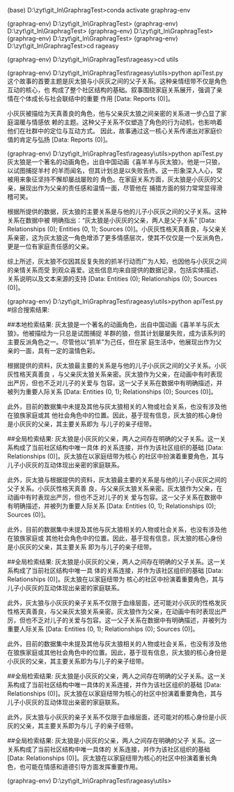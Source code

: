 
(base) D:\zyt\git_ln\GraphragTest>conda activate graphrag-env

(graphrag-env) D:\zyt\git_ln\GraphragTest>
(graphrag-env) D:\zyt\git_ln\GraphragTest>
(graphrag-env) D:\zyt\git_ln\GraphragTest>
(graphrag-env) D:\zyt\git_ln\GraphragTest>
(graphrag-env) D:\zyt\git_ln\GraphragTest>cd rageasy

(graphrag-env) D:\zyt\git_ln\GraphragTest\rageasy>cd utils

(graphrag-env) D:\zyt\git_ln\GraphragTest\rageasy\utils>python apiTest.py
这个故事的首要主题是灰太狼与小灰灰之间的父子关系。这种亲情纽带不仅是角色互动的核心，也
构成了整个社区结构的基础。叙事围绕家庭关系展开，强调了亲情在个体成长与社会联结中的重要
作用 [Data: Reports (0)]。

小灰灰被描绘为天真善良的角色，他与父亲灰太狼之间亲密的关系进一步凸显了家庭温暖与情感依
赖的主题。这种父子关系不仅塑造了角色的行为动机，也影响着他们在社群中的定位与互动方式。
因此，故事通过这一核心关系传递出对家庭价值的肯定与弘扬 [Data: Reports (0)]。

(graphrag-env) D:\zyt\git_ln\GraphragTest\rageasy\utils>python apiTest.py
灰太狼是一个著名的动画角色，出自中国动画《喜羊羊与灰太狼》。他是一只狼，以试图捕捉羊村
的羊而闻名，但其计划总是以失败告终。这一形象深入人心，常被用来象征坚持不懈却屡战屡败的 角色。在家庭关系方面，灰太狼是小灰灰的父亲，展现出作为父亲的责任感和温情一面，尽管他在 捕猎方面的努力常常显得滑稽可笑。

根据所提供的数据，灰太狼的主要关系是与他的儿子小灰灰之间的父子关系。这种关系在数据中被 明确指出：“灰太狼是小灰灰的父亲，两人是父子关系” [Data: Relationships (0); Entities (0, 1); Sources (0)]。小灰灰性格天真善良，与父亲关系亲密，这为灰太狼这一角色增添了更多情感层次，使其不仅仅是一个反派角色，更是一位有家庭责任感的父亲。

综上所述，灰太狼不仅因其反复失败的抓羊行动而广为人知，也因他与小灰灰之间的亲情关系而受 到观众喜爱。这些信息均来自提供的数据记录，包括实体描述、关系说明以及文本来源的支持 [Data: Entities (0); Relationships (0); Sources (0)]。

(graphrag-env) D:\zyt\git_ln\GraphragTest\rageasy\utils>python apiTest.py
#综合搜索结果:

##本地检索结果:
灰太狼是一个著名的动画角色，出自中国动画《喜羊羊与灰太狼》。他被描绘为一只总是试图捕捉 羊群的狼，但其计划屡屡失败，成为该系列的主要反派角色之一。尽管他以“抓羊”为己任，但在家 庭生活中，他展现出作为父亲的一面，具有一定的温情色彩。

根据提供的资料，灰太狼最主要的关系是与他的儿子小灰灰之间的父子关系。小灰灰性格天真善良 ，与父亲灰太狼关系亲密。灰太狼作为父亲，在动画中有时表现出严厉，但也不乏对儿子的关爱与 包容。这一父子关系在数据中有明确描述，并被列为重要人际关系 [Data: Entities (0, 1); Relationships (0); Sources (0)]。

此外，目前的数据集中未提及其他与灰太狼相关的人物或社会关系，也没有涉及他在狼族家庭或其 他社会角色中的位置。因此，基于现有信息，灰太狼的核心身份是小灰灰的父亲，其主要关系即为 与儿子的亲子纽带。

##全局检索结果:
灰太狼是小灰灰的父亲，两人之间存在明确的父子关系。这一关系构成了当前社区结构中唯一具体 的关系连接，并作为该社区组织的基础 [Data: Relationships (0)]。灰太狼在以家庭纽带为核心 的社区中扮演着重要角色，其与儿子小灰灰的互动体现出亲密的家庭联系。

此外，灰太狼与根据提供的资料，灰太狼最主要的关系是与他的儿子小灰灰之间的父子关系。小灰灰性格天真善 良，与父亲灰太狼关系亲密。灰太狼作为父亲，在动画中有时表现出严厉，但也不乏对儿子的关 爱与包容。这一父子关系在数据中有明确描述，并被列为重要人际关系 [Data: Entities (0, 1); Relationships (0); Sources (0)]。

此外，目前的数据集中未提及其他与灰太狼相关的人物或社会关系，也没有涉及他在狼族家庭或 其他社会角色中的位置。因此，基于现有信息，灰太狼的核心身份是小灰灰的父亲，其主要关系 即为与儿子的亲子纽带。

##全局检索结果:
灰太狼是小灰灰的父亲，两人之间存在明确的父子关系。这一关系构成了当前社区结构中唯一具 体的关系连接，并作为该社区组织的基础 [Data: Relationships (0)]。灰太狼在以家庭纽带为 核心的社区中扮演着重要角色，其与儿子小灰灰的互动体现出亲密的家庭联系。

此外，灰太狼与小灰灰的亲子关系不仅限于血缘层面，还可能对小灰灰的性格发灰性格天真善良，与父亲灰太狼关系亲密。灰太狼作为父亲，在动画中有时表现出严厉，但也不乏对儿子的关爱与包容。这一父子关系在数据中有明确描述，并被列为重要人际关系 [Data: Entities (0, 1); Relationships (0); Sources (0)]。


此外，目前的数据集中未提及其他与灰太狼相关的人物或社会关系，也没有涉及他在狼族家庭或其他社会角色中的位置。因此，基于现有信息，灰太狼的核心身份是小灰灰的父亲，其主要关系即为与儿子的亲子纽带。

##全局检索结果:
灰太狼是小灰灰的父亲，两人之间存在明确的父子关系。这一关系构成了当前社区结构中唯一具体的关系连接，并作为该社区组织的基础 [Data: Relationships (0)]。灰太狼在以家庭纽带为核心的社区中扮演着重要角色，其与儿子小灰灰的互动体现出亲密的家庭联系。

此外，灰太狼与小灰灰的亲子关系不仅限于血缘层面，还可能对的核心身份是小灰灰的父亲，其主要关系即为与儿 子的亲子纽带。

##全局检索结果:
灰太狼是小灰灰的父亲，两人之间存在明确的父子 关系。这一关系构成了当前社区结构中唯一具体的 关系连接，并作为该社区组织的基础 [Data: Relationships (0)]。灰太狼在以家庭纽带为核心的社区中扮演着重长角色，也可能在情感和道德引导方面发挥重要作用。



(graphrag-env) D:\zyt\git_ln\GraphragTest\rageasy\utils>





